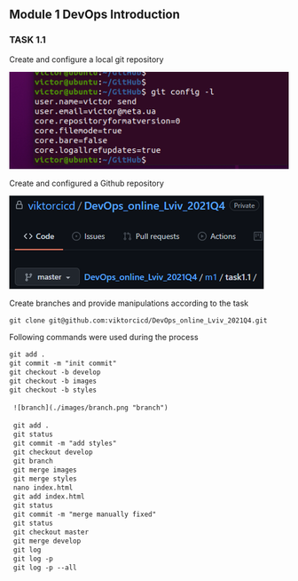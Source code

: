 ## Module 1 DevOps Introduction

### TASK 1.1


Create and configure a local git repository

![conf](./images/conf.png "config")

Create and configured a Github repository

![github](./images/github.png "github")


Create branches and provide manipulations according to the task

```
git clone git@github.com:viktorcicd/DevOps_online_Lviv_2021Q4.git

```
Following commands were used during the process
```
git add .
git commit -m "init commit"
git checkout -b develop
git checkout -b images
git checkout -b styles

 ![branch](./images/branch.png "branch")

 git add .
 git status
 git commit -m "add styles"
 git checkout develop
 git branch
 git merge images
 git merge styles
 nano index.html
 git add index.html
 git status
 git commit -m "merge manually fixed"
 git status
 git checkout master
 git merge develop
 git log
 git log -p
 git log -p --all
 
 ```

 
 
